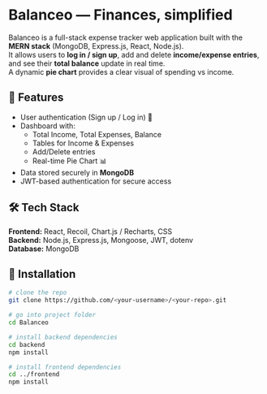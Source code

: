 # Balanceo — Finances, simplified

Balanceo is a full-stack expense tracker web application built with the **MERN stack** (MongoDB, Express.js, React, Node.js).  
It allows users to **log in / sign up**, add and delete **income/expense entries**, and see their **total balance** update in real time.  
A dynamic **pie chart** provides a clear visual of spending vs income.  

## 🚀 Features
- User authentication (Sign up / Log in) 🔐  
- Dashboard with:
  - Total Income, Total Expenses, Balance  
  - Tables for Income & Expenses  
  - Add/Delete entries  
  - Real-time Pie Chart 📊  
- Data stored securely in **MongoDB**  
- JWT-based authentication for secure access  

## 🛠️ Tech Stack
**Frontend:** React, Recoil, Chart.js / Recharts, CSS  
**Backend:** Node.js, Express.js, Mongoose, JWT, dotenv  
**Database:** MongoDB  

## 📌 Installation
```bash
# clone the repo
git clone https://github.com/<your-username>/<your-repo>.git

# go into project folder
cd Balanceo

# install backend dependencies
cd backend
npm install

# install frontend dependencies
cd ../frontend
npm install
